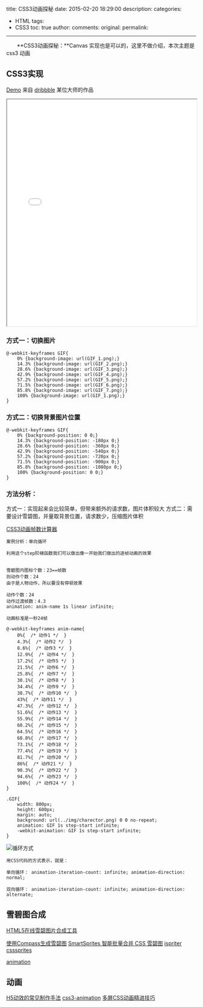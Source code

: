 title: CSS3动画探秘
date: 2015-02-20 18:29:00
description: 
categories:
- HTML
tags:
- CSS3
toc: true
author:
comments:
original:
permalink: 
---
　　**CSS3动画探秘：**Canvas 实现也是可以的，这里不做介绍，本次主题是 css3 动画
<!-- more -->
## CSS3实现

[Demo](/CSS3/Animation/Gifs/ "GIF动画")
来自 [dribbble](https://dribbble.com/ "为设计师展示和讲述") 某位大师的作品
<iframe width="100%" height="600px" src="/CSS3/Animation/Gifs/"></iframe>


### 方式一：切换图片

```
@-webkit-keyframes GIF{
    0% {background-image: url(GIF_1.png);}
    14.3% {background-image: url(GIF_2.png);}
    28.6% {background-image: url(GIF_3.png);}
    42.9% {background-image: url(GIF_4.png);}
    57.2% {background-image: url(GIF_5.png);}
    71.5% {background-image: url(GIF_6.png);}
    85.8% {background-image: url(GIF_7.png);}
    100% {background-image: url(GIF_1.png);}
}
```
### 方式二：切换背景图片位置

```
@-webkit-keyframes GIF{
    0% {background-position: 0 0;}
    14.3% {background-position: -180px 0;}
    28.6% {background-position: -360px 0;}
    42.9% {background-position: -540px 0;}
    57.2% {background-position: -720px 0;}
    71.5% {background-position: -900px 0;}
    85.8% {background-position: -1080px 0;}
    100% {background-position: 0 0;}
}
```

### 方法分析：
方式一：实现起来会比较简单，但带来额外的请求数，图片体积较大
方式二：需要设计雪碧图，并量取背景位置，请求数少，压缩图片体积


[CSS3动画帧数计算器](http://tid.tenpay.com/labs/css3_keyframes_calculator.html "请在Chrome中打开")

```
案例分析：单向循环

利用这个step阶梯函数我们可以做出像一开始我们做出的逐帧动画的效果 


雪碧图内图标个数：23==帧数
则动作个数：24
由于是人物动作，所以要没有停顿效果

动作个数：24
动作过渡帧数：4.3
animation: anim-name 1s linear infinite;
    
动画标准是一秒24帧

@-webkit-keyframes anim-name{
    0%{  /* 动作1 */  }
    4.3%{  /* 动作2 */  }
    8.6%{  /* 动作3 */  }
    12.9%{  /* 动作4 */  }
    17.2%{  /* 动作5 */  }
    21.5%{  /* 动作6 */  }
    25.8%{  /* 动作7 */  }
    30.1%{  /* 动作8 */  }
    34.4%{  /* 动作9 */  }
    38.7%{  /* 动作10 */  }
    43%{  /* 动作11 */  }
    47.3%{  /* 动作12 */  }
    51.6%{  /* 动作13 */  }
    55.9%{  /* 动作14 */  }
    60.2%{  /* 动作15 */  }
    64.5%{  /* 动作16 */  }
    68.8%{  /* 动作17 */  }
    73.1%{  /* 动作18 */  }
    77.4%{  /* 动作19 */  }
    81.7%{  /* 动作20 */  }
    86%{  /* 动作21 */  }
    90.3%{  /* 动作22 */  }
    94.6%{  /* 动作23 */  }
    100%{  /* 动作24 */  }
}

.GIF{
    width: 800px;
    height: 600px;
    margin: auto;
    background: url(../img/charector.png) 0 0 no-repeat;
    animation: GIF 1s step-start infinite;
    -webkit-animation: GIF 1s step-start infinite;
}
```
![循环方式](http://image.uisdc.com/wp-content/uploads/2014/06/9.jpg)


```
用CSS代码的方式表示，就是：

单向循环： animation-iteration-count: infinite; animation-direction: normal;

双向循环： animation-iteration-count: infinite; animation-direction: alternate;
```

## 雪碧图合成

[HTML5在线雪碧图片合成工具](http://www.alloyteam.com/2012/05/gopng-sprite-figure-synthesis-tool-another-html5-app/ "GoPng By Alloy")

[使用Compass生成雪碧图](http://www.w3cplus.com/preprocessor/compass-image-sprite.html "")
[SmartSprites 智能批量合并 CSS 雪碧图](http://www.cnblogs.com/twoer/p/3413170.html "")
[ispriter](https://github.com/iazrael/ispriter "")
[csssprites](http://csssprites.org/ "")

[animation](http://www.uisdc.com/css3-animation-calculate "")


## 动画

[H5动效的常见制作手法](http://isux.tencent.com/h5active.html?variant=zh-hans "")
[css3-animation](https://www.qianduan.net/css3-animation/ "css3-animation来制作逐帧动画")
[多屏CSS动画精进技巧](http://www.iguoguo.net/2015/52669.html)


